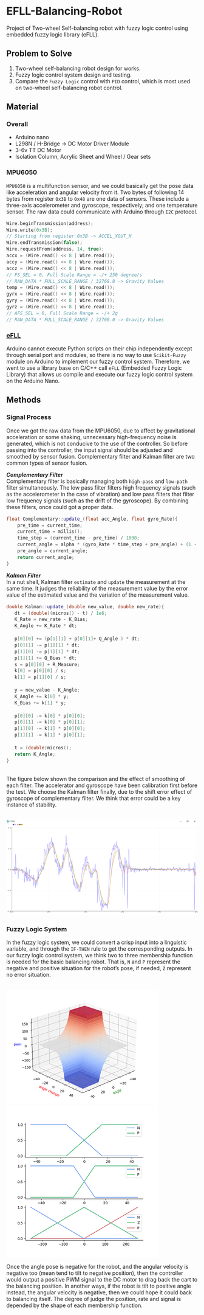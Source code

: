 # EFLL-Balancing-Robot
Project of Two-wheel Self-balancing robot with fuzzy logic control using embedded fuzzy logic library (eFLL).

## Problem to Solve
1. Two-wheel self-balancing robot design for works.
2. Fuzzy logic control system design and testing.
3. Compare the `Fuzzy Logic` control with `PID` control, which is most used on two-wheel self-balancing robot control.

## Material
### Overall
* Arduino nano
* L298N / H-Bridge → DC Motor Driver Module
* 3-6v TT DC Motor
* Isolation Column, Acrylic Sheet and Wheel / Gear sets

### MPU6050
`MPU6050` is a multifunction sensor, and we could basically get the pose data like acceleration and angular velocity from it. Two bytes of following 14 bytes from register `0x3B` to `0x48` are one data of sensors. These include a three-axis accelerometer and gyroscope, respectively; and one temperature sensor. The raw data could communicate with Arduino through `I2C` protocol.
```cpp
Wire.beginTransmission(address);
Wire.write(0x3B); 
// Starting from register 0x3B -> ACCEL_XOUT_H
Wire.endTransmission(false);
Wire.requestFrom(address, 14, true);
accx = (Wire.read() << 8 | Wire.read());
accy = (Wire.read() << 8 | Wire.read());
accz = (Wire.read() << 8 | Wire.read());
// FS_SEL = 0, Full Scale Range = -/+ 250 degree/s
// RAW_DATA * FULL_SCALE_RANGE / 32768.0 -> Gravity Values
temp = (Wire.read() << 8 | Wire.read());
gyrx = (Wire.read() << 8 | Wire.read());
gyry = (Wire.read() << 8 | Wire.read());
gyrz = (Wire.read() << 8 | Wire.read());
// AFS_SEL = 0, Full Scale Range = -/+ 2g
// RAW_DATA * FULL_SCALE_RANGE / 32768.0 -> Gravity Values
```

### [eFLL](https://github.com/alvesoaj/eFLL)
Arduino cannot execute Python scripts on their chip independently except through serial port and modules, so there is no way to use `Scikit-Fuzzy` module on Arduino to implement our fuzzy control system. Therefore, we went to use a library base on C/C++ call `eFLL` (Embedded Fuzzy Logic Library) that allows us compile and execute our fuzzy logic control system on the Arduino Nano.

## Methods
### Signal Process
Once we got the raw data from the MPU6050, due to affect by gravitational acceleration or some shaking, unnecessary high-frequency noise is generated, which is not conducive to the use of the controller. So before passing into the controller, the input signal should be adjusted and smoothed by sensor fusion. Complementary filter and Kalman filter are two common types of sensor fusion.

***Complementary Filter***<br>
Complementary filter is basically managing both `high-pass` and `low-path` filter simultaneously. The low pass filter filters high frequency signals (such as the accelerometer in the case of vibration) and low pass filters that filter low frequency signals (such as the drift of the gyroscope). By combining these filters, once could got a proper data.

```cpp
float Complementary::update_(float acc_Angle, float gyro_Rate){
    pre_time = current_time; 
    current_time = millis(); 
    time_step = (current_time - pre_time) / 1000;
    current_angle = alpha * (gyro_Rate * time_step + pre_angle) + (1 - alpha) * acc_Angle;
    pre_angle = current_angle;
    return current_angle;
}
```

***Kalman Filter*** <br>
 In a nut shell, Kalman filter `estimate` and `update` the measurement at the same time. It judges the reliability of the measurement value by the error value of the estimated value and the variation of the measurement value.

 ```cpp
double Kalman::update_(double new_value, double new_rate){
    dt = (double)(micros() - t) / 1e6;
    K_Rate = new_rate - K_Bias;
    K_Angle += K_Rate * dt;

    p[0][0] += (p[1][1] + p[0][1]+ Q_Angle ) * dt;
    p[0][1] -= p[1][1] * dt;
    p[1][0] -= p[1][1] * dt;
    p[1][1] += Q_Bias * dt;
    s = p[0][0] + R_Measure;
    k[0] = p[0][0] / s;
    k[1] = p[1][0] / s;

    y = new_value - K_Angle;
    K_Angle += k[0] * y;
    K_Bias += k[1] * y;

    p[0][0] -= k[0] * p[0][0];
    p[0][1] -= k[0] * p[0][1];
    p[1][0] -= k[1] * p[0][0];
    p[1][1] -= k[1] * p[0][1];

    t = (double)micros();
    return K_Angle;
}
 ```
 <br>
 The figure below shown the comparison and the effect of smoothing of each filter. The accelerator and gyroscope have been calibration first before the test. We choose the Kalman filter finally, due to the shift error effect of gyroscope of complementary filter. We think that error could be a key instance of stability. <br><br>

 ![image](./Figures/filters.png)

### Fuzzy Logic System
In the fuzzy logic system, we could convert a crisp input into a linguistic variable, and through the `IF-THEN` rule to get the corresponding outputs. In our fuzzy logic control system, we think two to three membership function is needed for the basic balancing robot. That is, `N` and `P` represent the negative and positive situation for the robot’s pose, if needed, `Z` represent no error situation. <br><br>

![image](./Figures/type2-1.png)
![image](./Figures/type2-2.png)

Once the angle pose is negative for the robot, and the angular velocity is negative too (mean tend to tilt to negative position), then the controller would output a positive PWM signal to the DC motor to drag back the cart to the balancing position. In another ways, if the robot is tilt to positive angle instead, the angular velocity is negative, then we could hope it could back to balancing itself. The degree of judge the position, rate and signal is depended by the shape of each membership function.

